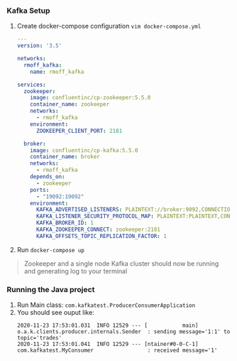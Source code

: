 ### Kafka Setup

1. Create docker-compose configuration `vim docker-compose.yml`
    ```yaml
    ---
    version: '3.5'
    
    networks: 
      rmoff_kafka:
        name: rmoff_kafka
    
    services:
      zookeeper:
        image: confluentinc/cp-zookeeper:5.5.0
        container_name: zookeeper
        networks: 
          - rmoff_kafka
        environment:
          ZOOKEEPER_CLIENT_PORT: 2181
    
      broker:
        image: confluentinc/cp-kafka:5.5.0 
        container_name: broker
        networks: 
          - rmoff_kafka
        depends_on:
          - zookeeper
        ports:
          - "19092:19092"
        environment:
          KAFKA_ADVERTISED_LISTENERS: PLAINTEXT://broker:9092,CONNECTIONS_FROM_HOST://localhost:19092
          KAFKA_LISTENER_SECURITY_PROTOCOL_MAP: PLAINTEXT:PLAINTEXT,CONNECTIONS_FROM_HOST:PLAINTEXT
          KAFKA_BROKER_ID: 1
          KAFKA_ZOOKEEPER_CONNECT: zookeeper:2181
          KAFKA_OFFSETS_TOPIC_REPLICATION_FACTOR: 1
    ```

1. Run `docker-compose up`
>Zookeeper and a single node Kafka cluster should now be running and generating log to your terminal

### Running the Java project
1. Run Main class: `com.kafkatest.ProducerConsumerApplication`
1. You should see ouput like:
    ```
    2020-11-23 17:53:01.031  INFO 12529 --- [           main] o.a.k.clients.producer.internals.Sender  : sending message='1:1' to topic='trades'
    2020-11-23 17:53:01.041  INFO 12529 --- [ntainer#0-0-C-1] com.kafkatest.MyConsumer                 : received message='1'
    ```